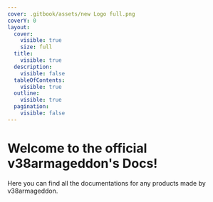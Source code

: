 ```yaml
---
cover: .gitbook/assets/new Logo full.png
coverY: 0
layout:
  cover:
    visible: true
    size: full
  title:
    visible: true
  description:
    visible: false
  tableOfContents:
    visible: true
  outline:
    visible: true
  pagination:
    visible: false
---
```


# Welcome to the official v38armageddon's Docs!

Here you can find all the documentations for any products made by v38armageddon.

